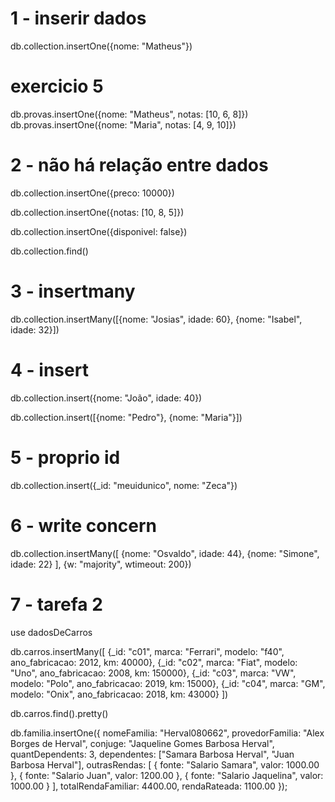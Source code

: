 # 1 - inserir dados

db.collection.insertOne({nome: "Matheus"})

# exercicio 5

db.provas.insertOne({nome: "Matheus", notas: [10, 6, 8]})
db.provas.insertOne({nome: "Maria", notas: [4, 9, 10]})

# 2 - não há relação entre dados

db.collection.insertOne({preco: 10000})

db.collection.insertOne({notas: [10, 8, 5]})

db.collection.insertOne({disponivel: false})

db.collection.find()

# 3 - insertmany

db.collection.insertMany([{nome: "Josias", idade: 60}, {nome: "Isabel", idade: 32}])

# 4 - insert

db.collection.insert({nome: "João", idade: 40})

db.collection.insert([{nome: "Pedro"}, {nome: "Maria"}])

# 5 - proprio id

db.collection.insert({_id: "meuidunico", nome: "Zeca"})

# 6 - write concern

db.collection.insertMany([
  {nome: "Osvaldo", idade: 44}, {nome: "Simone", idade: 22}
], {w: "majority", wtimeout: 200})


# 7 - tarefa 2

use dadosDeCarros

db.carros.insertMany([
  {_id: "c01", marca: "Ferrari", modelo: "f40", ano_fabricacao: 2012, km: 40000},
  {_id: "c02", marca: "Fiat", modelo: "Uno", ano_fabricacao: 2008, km: 150000},
  {_id: "c03", marca: "VW", modelo: "Polo", ano_fabricacao: 2019, km: 15000},
  {_id: "c04", marca: "GM", modelo: "Onix", ano_fabricacao: 2018, km: 43000}
])

db.carros.find().pretty()


db.familia.insertOne({
  nomeFamilia: "Herval080662",
  provedorFamilia: "Alex Borges de Herval",
  conjuge: "Jaqueline Gomes Barbosa Herval",
  quantDependents: 3,
  dependentes: ["Samara Barbosa Herval", "Juan Barbosa Herval"],
  outrasRendas: [
    { fonte: "Salario Samara", valor: 1000.00 },
    { fonte: "Salario Juan", valor: 1200.00 },
    { fonte: "Salario Jaquelina", valor: 1000.00 }
  ],
  totalRendaFamiliar: 4400.00,
  rendaRateada: 1100.00
});
